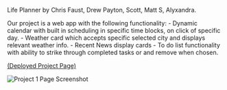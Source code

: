 Life Planner by Chris Faust, Drew Payton, Scott, Matt S, Alyxandra.

Our project is a web app with the following functionality:
    - Dynamic calendar with built in scheduling in specific time blocks, on click of specific day.
    - Weather card which accepts specific selected city and displays relevant weather info.
    - Recent News display cards
    - To do list functionality with ability to strike through completed tasks or and remove when chosen.

[(Deployed Project Page)](https://shiver750.github.io/Life-Planner/)

![Project 1 Page Screenshot](https://github.com/Shiver750/Life-Planner/tree/main/assets/project1readmescreenshot.PNG)

